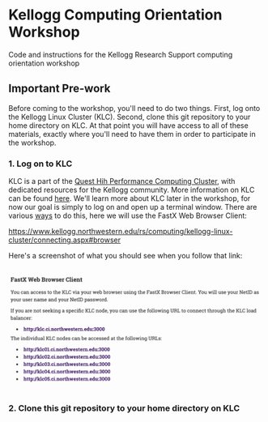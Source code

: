 # Kellogg Computing Orientation Workshop
Code and instructions for the Kellogg Research Support computing orientation workshop

## Important Pre-work
Before coming to the workshop, you'll need to do two things. First, log onto the Kellogg Linux Cluster (KLC). Second, clone this git repository to your home directory on KLC. At that point you will have access to all of these materials, exactly where you'll need to have them in order to participate in the workshop.

### 1. Log on to KLC

KLC is a part of the [Quest Hih Performance Computing Cluster](https://www.it.northwestern.edu/research/user-services/quest/), with dedicated resources for the Kellogg community. More information on KLC can be found [here](https://www.kellogg.northwestern.edu/rs/computing/kellogg-linux-cluster.aspx). We'll learn more about KLC later in the workshop, for now our goal is simply to log on and open up a terminal window. There are various [ways](https://www.kellogg.northwestern.edu/rs/computing/kellogg-linux-cluster/connecting.aspx) to do this, here we will use the FastX Web Browser Client:

https://www.kellogg.northwestern.edu/rs/computing/kellogg-linux-cluster/connecting.aspx#browser

Here's a screenshot of what you should see when you follow that link:

<kbd>
  <img src="https://github.com/rs-kellogg/computing-orientation/blob/master/images/FastX-screenshot-1.png">
</kbd>

### 2. Clone this git repository to your home directory on KLC
